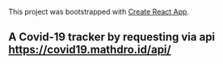 This project was bootstrapped with [Create React App](https://github.com/facebook/create-react-app).

## A Covid-19 tracker by requesting via api https://covid19.mathdro.id/api/

